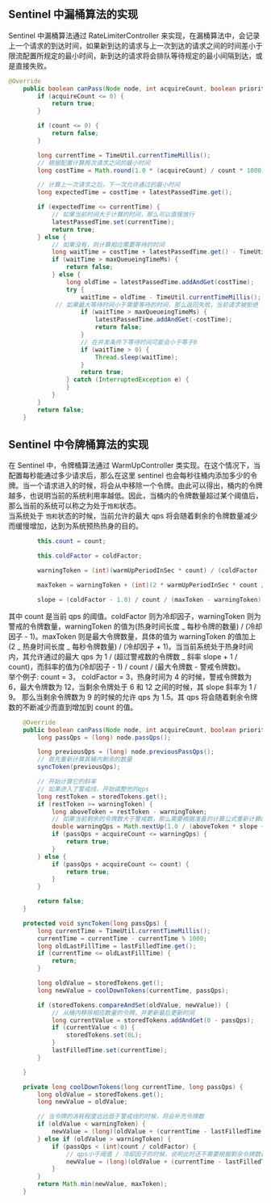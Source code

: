## Sentinel 中漏桶算法的实现

Sentinel 中漏桶算法通过 RateLimiterController 来实现，在漏桶算法中，会记录上一个请求的到达时间，如果新到达的请求与上一次到达的请求之间的时间差小于限流配置所规定的最小时间，新到达的请求将会排队等待规定的最小间隔到达，或是直接失败。

```Java
@Override
    public boolean canPass(Node node, int acquireCount, boolean prioritized) {
        if (acquireCount <= 0) {
            return true;
        }

        if (count <= 0) {
            return false;
        }

        long currentTime = TimeUtil.currentTimeMillis();
        // 根据配置计算两次请求之间的最小时间
        long costTime = Math.round(1.0 * (acquireCount) / count * 1000);

        // 计算上一次请求之后，下一次允许通过的最小时间
        long expectedTime = costTime + latestPassedTime.get();

        if (expectedTime <= currentTime) {
            // 如果当前时间大于计算的时间，那么可以直接放行
            latestPassedTime.set(currentTime);
            return true;
        } else {
            // 如果没有，则计算相应需要等待的时间
            long waitTime = costTime + latestPassedTime.get() - TimeUtil.currentTimeMillis();
            if (waitTime > maxQueueingTimeMs) {
                return false;
            } else {
                long oldTime = latestPassedTime.addAndGet(costTime);
                try {
                    waitTime = oldTime - TimeUtil.currentTimeMillis();
		     // 如果最大等待时间小于需要等待的时间，那么返回失败，当前请求被拒绝
                    if (waitTime > maxQueueingTimeMs) {
                        latestPassedTime.addAndGet(-costTime);
                        return false;
                    }
                    // 在并发条件下等待时间可能会小于等于0
                    if (waitTime > 0) {
                        Thread.sleep(waitTime);
                    }
                    return true;
                } catch (InterruptedException e) {
                }
            }
        }
        return false;
    }
```

## Sentinel 中令牌桶算法的实现

在 Sentinel 中，令牌桶算法通过 WarmUpController 类实现。在这个情况下，当配置每秒能通过多少请求后，那么在这里 sentinel 也会每秒往桶内添加多少的令牌。当一个请求进入的时候，将会从中移除一个令牌。由此可以得出，桶内的令牌越多，也说明当前的系统利用率越低。因此，当桶内的令牌数量超过某个阈值后，那么当前的系统可以称之为处于`饱和`状态。  
当系统处于 `饱和`状态的时候，当前允许的最大 qps 将会随着剩余的令牌数量减少而缓慢增加，达到为系统预热热身的目的。

```Java
        this.count = count;

        this.coldFactor = coldFactor;

        warningToken = (int)(warmUpPeriodInSec * count) / (coldFactor - 1);

        maxToken = warningToken + (int)(2 * warmUpPeriodInSec * count / (1.0 + coldFactor));

        slope = (coldFactor - 1.0) / count / (maxToken - warningToken);
```

其中 count 是当前 qps 的阈值。coldFactor 则为冷却因子，warningToken 则为警戒的令牌数量，warningToken 的值为(热身时间长度 _ 每秒令牌的数量) / (冷却因子 - 1)。maxToken 则是最大令牌数量，具体的值为 warningToken 的值加上 (2 _ 热身时间长度 _ 每秒令牌数量) / (冷却因子 + 1)。当当前系统处于热身时间内，其允许通过的最大 qps 为 1 / (超过警戒数的令牌数 _ 斜率 slope + 1 / count)，而斜率的值为(冷却因子 - 1) / count / (最大令牌数 - 警戒令牌数)。  
举个例子: count = 3， coldFactor = 3，热身时间为 4 的时候，警戒令牌数为 6，最大令牌数为 12，当剩余令牌处于 6 和 12 之间的时候，其 slope 斜率为 1 / 9。 那么当剩余令牌数为 9 的时候的允许 qps 为 1.5。其 qps 将会随着剩余令牌数的不断减少而直到增加到 count 的值。

```Java
    @Override
    public boolean canPass(Node node, int acquireCount, boolean prioritized) {
        long passQps = (long) node.passQps();

        long previousQps = (long) node.previousPassQps();
        // 首先重新计算其桶内剩余的数量
        syncToken(previousQps);

        // 开始计算它的斜率
        // 如果进入了警戒线，开始调整他的qps
        long restToken = storedTokens.get();
        if (restToken >= warningToken) {
            long aboveToken = restToken - warningToken;
            // 如果当前剩余的令牌数大于警戒数，那么需要根据准备的计算公式重新计算qps，这个qps小于设定的阈值
            double warningQps = Math.nextUp(1.0 / (aboveToken * slope + 1.0 / count));
            if (passQps + acquireCount <= warningQps) {
                return true;
            }
        } else {
            if (passQps + acquireCount <= count) {
                return true;
            }
        }

        return false;
    }

    protected void syncToken(long passQps) {
        long currentTime = TimeUtil.currentTimeMillis();
        currentTime = currentTime - currentTime % 1000;
        long oldLastFillTime = lastFilledTime.get();
        if (currentTime <= oldLastFillTime) {
            return;
        }

        long oldValue = storedTokens.get();
        long newValue = coolDownTokens(currentTime, passQps);

        if (storedTokens.compareAndSet(oldValue, newValue)) {
            // 从桶内移除相应数量的令牌，并更新最后更新时间
            long currentValue = storedTokens.addAndGet(0 - passQps);
            if (currentValue < 0) {
                storedTokens.set(0L);
            }
            lastFilledTime.set(currentTime);
        }

    }

    private long coolDownTokens(long currentTime, long passQps) {
        long oldValue = storedTokens.get();
        long newValue = oldValue;

        // 当令牌的消耗程度远远低于警戒线的时候，将会补充令牌数
        if (oldValue < warningToken) {
            newValue = (long)(oldValue + (currentTime - lastFilledTime.get()) * count / 1000);
        } else if (oldValue > warningToken) {
            if (passQps < (int)count / coldFactor) {
                // qps小于阈值 / 冷却因子的时候，说明此时还不需要根据剩余令牌数调整qps的阈值，所以也会补充
                newValue = (long)(oldValue + (currentTime - lastFilledTime.get()) * count / 1000);
            }
        }
        return Math.min(newValue, maxToken);
    }
```

